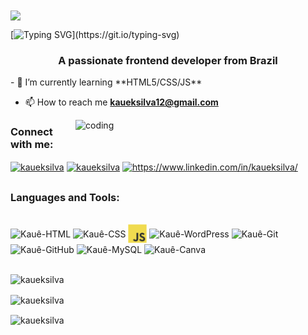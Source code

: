   <img src="https://t3.ftcdn.net/jpg/03/18/60/62/360_F_318606217_Hk8jo2MVoI33SQOkYrfOF929J7JgIP0P.jpg" align="center" width="900" >
  
[![Typing SVG](https://readme-typing-svg.herokuapp.com/?color=0046FF&size=35&center=true&vCenter=true&width=1000&lines=Hi,+my+name+is+Kauê+Silva!;Welcome+to+my+Github!;Oi+Me+Chamo+Kauê+Silva!;Sejam+Bem-Vindos+ao+meu+Github!)](https://git.io/typing-svg)

<h3 align="center">A passionate frontend developer from Brazil</h3>
- 🌱 I’m currently learning **HTML5/CSS/JS**

- 📫 How to reach me **kaueksilva12@gmail.com**

<img width="400" align="right" alt="coding" src="https://www.lambdatest.com/resources/images/news24.gif">

<h3 align="left">Connect with me:</h3>
<p align="left">
 <a href="https://www.instagram.com/kaueksilva/" target="_blank"><img align="center" src="https://raw.githubusercontent.com/rahuldkjain/github-profile-readme-generator/master/src/images/icons/Social/instagram.svg" alt="kaueksilva" height="30" width="40" /></a>
<a href="https://twitter.com/kaueksilva" target="_blank"><img align="center" src="https://raw.githubusercontent.com/rahuldkjain/github-profile-readme-generator/master/src/images/icons/Social/twitter.svg" alt="kaueksilva" height="30" width="40" /></a>
<a href="https://linkedin.com/in/kaueksilva" target="_blank"><img align="center" src="https://raw.githubusercontent.com/rahuldkjain/github-profile-readme-generator/master/src/images/icons/Social/linked-in-alt.svg" alt="https://www.linkedin.com/in/kaueksilva/" height="30" width="40" /></a>
</p>

##

<h3 align="left">Languages and Tools:</h3>

<div style="display: inline_block"><br>
<img align="center" alt="Kauê-HTML"  height="30" whidth="40" src="https://cdn.jsdelivr.net/gh/devicons/devicon/icons/html5/html5-original.svg" />
<img align="center" alt="Kauê-CSS"  height="30" whidth="40"  src="https://cdn.jsdelivr.net/gh/devicons/devicon/icons/css3/css3-original.svg" />
<img align="center" alt="Kauê-JavaScript"  height="30" whidth="40"  src="https://raw.githubusercontent.com/devicons/devicon/master/icons/javascript/javascript-original.svg" />
<img align="center" alt="Kauê-WordPress"  height="30" whidth="40" src="https://upload.wikimedia.org/wikipedia/commons/thumb/9/98/WordPress_blue_logo.svg/375px-WordPress_blue_logo.svg.png" />
<img align="center" alt="Kauê-Git"  height="30" whidth="40" src="https://cdn.jsdelivr.net/gh/devicons/devicon/icons/git/git-original.svg" />
<img align="center" alt="Kauê-GitHub"  height="30" whidth="40" src="https://cdn.icon-icons.com/icons2/2429/PNG/512/github_logo_icon_147285.png" />               
<img align="center" alt="Kauê-MySQL"  height="30" whidth="40" src="https://cdn.jsdelivr.net/gh/devicons/devicon/icons/mysql/mysql-original.svg" />
<img align="center" alt="Kauê-Canva"  height="30" whidth="40"  src="https://cdn.jsdelivr.net/gh/devicons/devicon/icons/canva/canva-original.svg" />
</div>     

##

<p><img align="center" margin="40 0" src="https://github-readme-stats.vercel.app/api/top-langs?username=kaueksilva&show_icons=true&locale=en&layout=compact&theme=dracula" alt="kaueksilva"/></p>
<p><img align="center" margin="40 0" src="https://github-readme-streak-stats.herokuapp.com/?user=kaueksilva&theme=dracula" alt="kaueksilva"/></p>
<p><img align="center" src="https://github-readme-streak-stats.herokuapp.com/?user=kaueksilva&theme=dracula" alt="kaueksilva"/></p>

